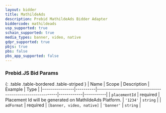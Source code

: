 ```yaml
---
layout: bidder
title: MathildeAds
description: Prebid MathildeAds Bidder Adapter
biddercode: mathildeads
usp_supported: true
schain_supported: true
media_types: banner, video, native
gdpr_supported: true
pbjs: true
pbs: false
pbs_app_supported: false
---
```


### Prebid.JS Bid Params

{: .table .table-bordered .table-striped }
| Name           | Scope    | Description                                              | Example    | Type      |
|----------------|----------|----------------------------------------------------------|------------|-----------|
| `placementId` | required | Placement Id will be generated on MathildeAds Platform. | `'1234'`        | `string` |
| `adFormat` | required | `[banner, video, native]` | `'banner'`        | `string` |